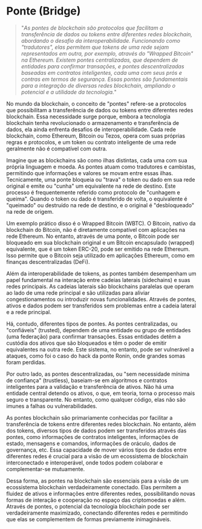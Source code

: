 # Ponte (Bridge)

>"*As pontes de blockchain são protocolos que facilitam a transferência de dados ou tokens entre diferentes redes blockchain, abordando o desafio da interoperabilidade. Funcionando como "tradutores", elas permitem que tokens de uma rede sejam representados em outra, por exemplo, através do "Wrapped Bitcoin" na Ethereum. Existem pontes centralizadas, que dependem de entidades para confirmar transações, e pontes descentralizadas baseadas em contratos inteligentes, cada uma com seus prós e contras em termos de segurança. Essas pontes são fundamentais para a integração de diversas redes blockchain, ampliando o potencial e a utilidade da tecnologia.*"

No mundo da blockchain, o conceito de "pontes" refere-se a protocolos que possibilitam a transferência de dados ou tokens entre diferentes redes blockchain. Essa necessidade surge porque, embora a tecnologia blockchain tenha revolucionado o armazenamento e transferência de dados, ela ainda enfrenta desafios de interoperabilidade. Cada rede blockchain, como Ethereum, Bitcoin ou Tezos, opera com suas próprias regras e protocolos, e um token ou contrato inteligente de uma rede geralmente não é compatível com outra.

Imagine que as blockchains são como ilhas distintas, cada uma com sua própria linguagem e moeda. As pontes atuam como tradutores e cambistas, permitindo que informações e valores se movam entre essas ilhas. Tecnicamente, uma ponte bloqueia ou "trava" o token ou dado em sua rede original e emite ou "cunha" um equivalente na rede de destino. Este processo é frequentemente referido como protocolo de "cunhagem e queima". Quando o token ou dado é transferido de volta, o equivalente é "queimado" ou destruído na rede de destino, e o original é "desbloqueado" na rede de origem.

Um exemplo prático disso é o Wrapped Bitcoin (WBTC). O Bitcoin, nativo da blockchain do Bitcoin, não é diretamente compatível com aplicações na rede Ethereum. No entanto, através de uma ponte, o Bitcoin pode ser bloqueado em sua blockchain original e um Bitcoin encapsulado (wrapped) equivalente, que é um token ERC-20, pode ser emitido na rede Ethereum. Isso permite que o Bitcoin seja utilizado em aplicações Ethereum, como em finanças descentralizadas (DeFi).

Além da interoperabilidade de tokens, as pontes também desempenham um papel fundamental na interação entre cadeias laterais (sidechains) e suas redes principais. As cadeias laterais são blockchains paralelas que operam ao lado de uma rede principal e são utilizadas para aliviar congestionamentos ou introduzir novas funcionalidades. Através de pontes, ativos e dados podem ser transferidos sem problemas entre a cadeia lateral e a rede principal.

Há, contudo, diferentes tipos de pontes. As pontes centralizadas, ou "confiáveis" (trusted), dependem de uma entidade ou grupo de entidades (uma federação) para confirmar transações. Essas entidades detêm a custódia dos ativos que são bloqueados e têm o poder de emitir equivalentes na outra rede. Este sistema, no entanto, pode ser vulnerável a ataques, como foi o caso do hack da ponte Ronin, onde grandes somas foram perdidas.

Por outro lado, as pontes descentralizadas, ou "sem necessidade mínima de confiança" (trustless), baseiam-se em algoritmos e contratos inteligentes para a validação e transferência de ativos. Não há uma entidade central detendo os ativos, o que, em teoria, torna o processo mais seguro e transparente. No entanto, como qualquer código, elas não são imunes a falhas ou vulnerabilidades.

As pontes blockchain são primariamente conhecidas por facilitar a transferência de tokens entre diferentes redes blockchain. No entanto, além dos tokens, diversos tipos de dados podem ser transferidos através das pontes, como informações de contratos inteligentes, informações de estado, mensagens e comandos, informações de oráculo, dados de governança, etc. Essa capacidade de mover vários tipos de dados entre diferentes redes é crucial para a visão de um ecossistema de blockchain interconectado e interoperável, onde todos podem colaborar e complementar-se mutuamente.

Dessa forma, as pontes na blockchain são essenciais para a visão de um ecossistema blockchain verdadeiramente conectado. Elas permitem a fluidez de ativos e informações entre diferentes redes, possibilitando novas formas de interação e cooperação no espaço das criptomoedas e além. Através de pontes, o potencial da tecnologia blockchain pode ser verdadeiramente maximizado, conectando diferentes redes e permitindo que elas se complementem de formas previamente inimagináveis.